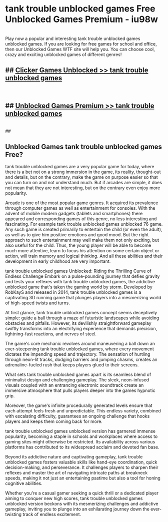 # tank trouble unblocked games  Free Unblocked Games Premium - iu98w <br>
<br>
Play now a popular and interesting tank trouble unblocked games unblocked games. If you are looking for free games for school and office, then our Unblocked Games WTF site will help you. You can choose cool, crazy and exciting unblocked games of different genres!


## ##  [Clicker Games Unblocked >> tank trouble unblocked games](http://freeplayer.one?title=tank_trouble_unblocked_games&ref=UGames)
  <br>

##  ## [Unblocked Games Premium >> tank trouble unblocked games](http://freeplayer.one?title=tank_trouble_unblocked_games&ref=UGames)
  <br>
  ##



## Unblocked Games tank trouble unblocked games Free?

tank trouble unblocked games are a very popular game for today, where there is a bet not on a strong immersion in the game, its reality, thought-out and details, but on the contrary, make the game on purpose easier so that you can turn on and not understand much. But if arcades are simple, it does not mean that they are not interesting, but on the contrary even enjoy more popularity.

Arcade is one of the most popular game genres. It acquired its prevalence through computer games as well as entertainment for consoles. With the advent of mobile modern gadgets (tablets and smartphones) there appeared and corresponding games of this genre, no less interesting and fascinating. For example tank trouble unblocked games unblocked 76 game. Any such game is created primarily to entertain the child (or even the adult), as well as to give him positive emotions and good mood. But the right approach to such entertainment may well make them not only exciting, but also useful for the child. Thus, the young player will be able to become much more attentive, learn to focus his attention on some certain object or action, will train memory and logical thinking. And all these abilities and their development in early childhood are very important.

tank trouble unblocked games Unblocked: Riding the Thrilling Curve of Endless Challenge
Embark on a pulse-pounding journey that defies gravity and tests your reflexes with tank trouble unblocked games, the addictive unblocked game that's taken the gaming world by storm. Developed by RobKayS and released in 2014, tank trouble unblocked games is a captivating 3D running game that plunges players into a mesmerizing world of high-speed twists and turns.

At first glance, tank trouble unblocked games concept seems deceptively simple: guide a ball through a maze of futuristic landscapes while avoiding obstacles and pitfalls. However, its devilishly straightforward gameplay swiftly transforms into an electrifying experience that demands precision, lightning-fast reactions, and nerves of steel.

The game's core mechanic revolves around maneuvering a ball down an ever-steepening tank trouble unblocked games, where every movement dictates the impending speed and trajectory. The sensation of hurtling through neon-lit tracks, dodging barriers and jumping chasms, creates an adrenaline-fueled rush that keeps players glued to their screens.

What sets tank trouble unblocked games apart is its seamless blend of minimalist design and challenging gameplay. The sleek, neon-infused visuals coupled with an entrancing electronic soundtrack create an immersive atmosphere that pulls players deeper into the games hypnotic grip.

Moreover, the game's infinite procedurally generated levels ensure that each attempt feels fresh and unpredictable. This endless variety, combined with escalating difficulty, guarantees an ongoing challenge that hooks players and keeps them coming back for more.

tank trouble unblocked games unblocked version has garnered immense popularity, becoming a staple in schools and workplaces where access to gaming sites might otherwise be restricted. Its availability across various platforms has contributed to its widespread acclaim and devoted fan base.

Beyond its addictive nature and captivating gameplay, tank trouble unblocked games fosters valuable skills like hand-eye coordination, quick decision-making, and perseverance. It challenges players to sharpen their reflexes and master the art of navigating intricate paths at breakneck speeds, making it not just an entertaining pastime but also a tool for honing cognitive abilities.

Whether you're a casual gamer seeking a quick thrill or a dedicated player aiming to conquer new high scores, tank trouble unblocked games unblocked version beckons with its mesmerizing challenges and addictive gameplay, inviting you to plunge into an exhilarating journey down the ever-twisting track of endless excitement.